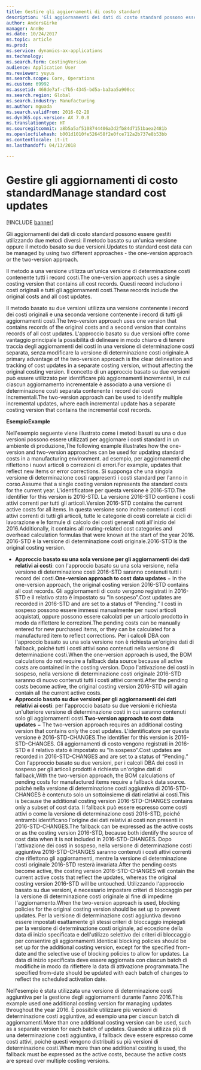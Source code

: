 ```yaml
---
title: Gestire gli aggiornamenti di costo standard
description: 'Gli aggiornamenti dei dati di costo standard possono essere gestiti utilizzando due metodi diversi: il metodo basato su un''unica versione oppure il metodo basato su due versioni.'
author: AndersGirke
manager: AnnBe
ms.date: 10/24/2017
ms.topic: article
ms.prod: 
ms.service: dynamics-ax-applications
ms.technology: 
ms.search.form: CostingVersion
audience: Application User
ms.reviewer: yuyus
ms.search.scope: Core, Operations
ms.custom: 69992
ms.assetid: 468de7af-c7b5-4345-bd5a-ba3aa5a900cc
ms.search.region: Global
ms.search.industry: Manufacturing
ms.author: mguada
ms.search.validFrom: 2016-02-28
ms.dyn365.ops.version: AX 7.0.0
ms.translationtype: HT
ms.sourcegitcommit: a8b5a5af5108744406a3d2fb84d7151baea2481b
ms.openlocfilehash: b001d1010fe526458f2e0fce712a2b737e8b53bb
ms.contentlocale: it-it
ms.lasthandoff: 04/13/2018

---
```


# <a name="manage-standard-cost-updates"></a><span data-ttu-id="223d9-103">Gestire gli aggiornamenti di costo standard</span><span class="sxs-lookup"><span data-stu-id="223d9-103">Manage standard cost updates</span></span>

[!INCLUDE [banner](../includes/banner.md)]

<span data-ttu-id="223d9-104">Gli aggiornamenti dei dati di costo standard possono essere gestiti utilizzando due metodi diversi: il metodo basato su un'unica versione oppure il metodo basato su due versioni.</span><span class="sxs-lookup"><span data-stu-id="223d9-104">Updates to standard cost data can be managed by using two different approaches - the one-version approach or the two-version approach.</span></span> 

<span data-ttu-id="223d9-105">Il metodo a una versione utilizza un'unica versione di determinazione costi contenente tutti i record costi.</span><span class="sxs-lookup"><span data-stu-id="223d9-105">The one-version approach uses a single costing version that contains all cost records.</span></span> <span data-ttu-id="223d9-106">Questi record includono i costi originali e tutti gli aggiornamenti costi.</span><span class="sxs-lookup"><span data-stu-id="223d9-106">These records include the original costs and all cost updates.</span></span>

<span data-ttu-id="223d9-107">Il metodo basato su due versioni utilizza una versione contenente i record dei costi originali e una seconda versione contenente i record di tutti gli aggiornamenti costi.</span><span class="sxs-lookup"><span data-stu-id="223d9-107">The two-version approach uses one version that contains records of the original costs and a second version that contains records of all cost updates.</span></span> <span data-ttu-id="223d9-108">L'approccio basato su due versioni offre come vantaggio principale la possibilità di delineare in modo chiaro e di tenere traccia degli aggiornamenti dei costi in una versione di determinazione costi separata, senza modificare la versione di determinazione costi originale.</span><span class="sxs-lookup"><span data-stu-id="223d9-108">A primary advantage of the two-version approach is the clear delineation and tracking of cost updates in a separate costing version, without affecting the original costing version.</span></span> <span data-ttu-id="223d9-109">Il concetto di un approccio basato su due versioni può essere utilizzato per identificare più aggiornamenti incrementali, in cui ciascun aggiornamento incrementale è associato a una versione di determinazione costi separata contenente i record dei costi incrementali.</span><span class="sxs-lookup"><span data-stu-id="223d9-109">The two-version approach can be used to identify multiple incremental updates, where each incremental update has a separate costing version that contains the incremental cost records.</span></span> 

<span data-ttu-id="223d9-110">**Esempio**</span><span class="sxs-lookup"><span data-stu-id="223d9-110">**Example**</span></span> 

<span data-ttu-id="223d9-111">Nell'esempio seguente viene illustrato come i metodi basati su una o due versioni possono essere utilizzati per aggiornare i costi standard in un ambiente di produzione,</span><span class="sxs-lookup"><span data-stu-id="223d9-111">The following example illustrates how the one-version and two-version approaches can be used for updating standard costs in a manufacturing environment.</span></span> <span data-ttu-id="223d9-112">ad esempio, per aggiornamenti che riflettono i nuovi articoli o correzioni di errori.</span><span class="sxs-lookup"><span data-stu-id="223d9-112">For example, updates that reflect new items or error corrections.</span></span> <span data-ttu-id="223d9-113">Si supponga che una singola versione di determinazione costi rappresenti i costi standard per l'anno in corso.</span><span class="sxs-lookup"><span data-stu-id="223d9-113">Assume that a single costing version represents the standard costs for the current year.</span></span> <span data-ttu-id="223d9-114">L'identificatore per questa versione è 2016-STD.</span><span class="sxs-lookup"><span data-stu-id="223d9-114">The identifier for this version is 2016-STD.</span></span> <span data-ttu-id="223d9-115">La versione 2016-STD contiene i costi attivi correnti per tutti gli articoli.</span><span class="sxs-lookup"><span data-stu-id="223d9-115">Version 2016-STD contains the current active costs for all items.</span></span> <span data-ttu-id="223d9-116">In questa versione sono inoltre contenuti i costi attivi correnti di tutti gli articoli, tutte le categorie di costi correlate ai cicli di lavorazione e le formule di calcolo dei costi generali noti all'inizio del 2016.</span><span class="sxs-lookup"><span data-stu-id="223d9-116">Additionally, it contains all routing-related cost categories and overhead calculation formulas that were known at the start of the year 2016.</span></span> <span data-ttu-id="223d9-117">2016-STD è la versione di determinazione costi originale.</span><span class="sxs-lookup"><span data-stu-id="223d9-117">2016-STD is the original costing version.</span></span>

-   <span data-ttu-id="223d9-118">**Approccio basato su una sola versione per gli aggiornamenti dei dati relativi ai costi**: con l'approccio basato su una sola versione, nella versione di determinazione costi 2016-STD saranno contenuti tutti i record dei costi.</span><span class="sxs-lookup"><span data-stu-id="223d9-118">**One-version approach to cost data updates** − In the one-version approach, the original costing version 2016-STD contains all cost records.</span></span> <span data-ttu-id="223d9-119">Gli aggiornamenti di costo vengono registrati in 2016-STD e il relativo stato è impostato su "In sospeso".</span><span class="sxs-lookup"><span data-stu-id="223d9-119">Cost updates are recorded in 2016-STD and are set to a status of ”Pending.”</span></span> <span data-ttu-id="223d9-120">I costi in sospeso possono essere immessi manualmente per nuovi articoli acquistati, oppure possono essere calcolati per un articolo prodotto in modo da riflettere le correzioni.</span><span class="sxs-lookup"><span data-stu-id="223d9-120">The pending costs can be manually entered for new purchased items, or they can be calculated for a manufactured item to reflect corrections.</span></span> <span data-ttu-id="223d9-121">Per i calcoli DBA con l'approccio basato su una sola versione non è richiesta un'origine dati di fallback, poiché tutti i costi attivi sono contenuti nella versione di determinazione costi.</span><span class="sxs-lookup"><span data-stu-id="223d9-121">When the one-version approach is used, the BOM calculations do not require a fallback data source because all active costs are contained in the costing version.</span></span> <span data-ttu-id="223d9-122">Dopo l'attivazione dei costi in sospeso, nella versione di determinazione costi originale 2016-STD saranno di nuovo contenuti tutti i costi attivi correnti.</span><span class="sxs-lookup"><span data-stu-id="223d9-122">After the pending costs become active, the original costing version 2016-STD will again contain all the current active costs.</span></span>
-   <span data-ttu-id="223d9-123">**Approccio basato su due versioni per gli aggiornamenti dei dati relativi ai costi**: per l'approccio basato su due versioni è richiesta un'ulteriore versione di determinazione costi in cui saranno contenuti solo gli aggiornamenti costi.</span><span class="sxs-lookup"><span data-stu-id="223d9-123">**Two-version approach to cost data updates** − The two-version approach requires an additional costing version that contains only the cost updates.</span></span> <span data-ttu-id="223d9-124">L'identificatore per questa versione è 2016-STD-CHANGES.</span><span class="sxs-lookup"><span data-stu-id="223d9-124">The identifier for this version is 2016-STD-CHANGES.</span></span> <span data-ttu-id="223d9-125">Gli aggiornamenti di costo vengono registrati in 2016-STD e il relativo stato è impostato su "In sospeso".</span><span class="sxs-lookup"><span data-stu-id="223d9-125">Cost updates are recorded in 2016-STD-CHANGES and are set to a status of “Pending.”</span></span> <span data-ttu-id="223d9-126">Con l'approccio basato su due versioni, per i calcoli DBA dei costi in sospeso per gli articoli prodotti è richiesta un'origine dati di fallback,</span><span class="sxs-lookup"><span data-stu-id="223d9-126">With the two-version approach, the BOM calculations of pending costs for manufactured items require a fallback data source.</span></span> <span data-ttu-id="223d9-127">poiché nella versione di determinazione costi aggiuntiva di 2016-STD-CHANGES è contenuto solo un sottoinsieme di dati relativi ai costi.</span><span class="sxs-lookup"><span data-stu-id="223d9-127">This is because the additional costing version 2016-STD-CHANGES contains only a subset of cost data.</span></span> <span data-ttu-id="223d9-128">Il fallback può essere espresso come costi attivi o come la versione di determinazione costi 2016-STD, poiché entrambi identificano l'origine dei dati relativi ai costi non presenti in 2016-STD-CHANGES.</span><span class="sxs-lookup"><span data-stu-id="223d9-128">The fallback can be expressed as the active costs or as the costing version 2016-STD, because both identify the source of cost data when it is not included in 2016-STD-CHANGES.</span></span> <span data-ttu-id="223d9-129">Dopo l'attivazione dei costi in sospeso, nella versione di determinazione costi aggiuntiva 2016-STD-CHANGES saranno contenuti i costi attivi correnti che riflettono gli aggiornamenti, mentre la versione di determinazione costi originale 2016-STD resterà invariata.</span><span class="sxs-lookup"><span data-stu-id="223d9-129">After the pending costs become active, the costing version 2016-STD-CHANGES will contain the current active costs that reflect the updates, whereas the original costing version 2016-STD will be untouched.</span></span> <span data-ttu-id="223d9-130">Utilizzando l'approccio basato su due versioni, è necessario impostare criteri di bloccaggio per la versione di determinazione costi originale al fine di impedirne l'aggiornamento.</span><span class="sxs-lookup"><span data-stu-id="223d9-130">When the two-version approach is used, blocking policies for the original costing version should be set up to prevent updates.</span></span> <span data-ttu-id="223d9-131">Per la versione di determinazione costi aggiuntiva devono essere impostati esattamente gli stessi criteri di bloccaggio impiegati per la versione di determinazione costi originale, ad eccezione della data di inizio specificata e dell'utilizzo selettivo dei criteri di bloccaggio per consentire gli aggiornamenti.</span><span class="sxs-lookup"><span data-stu-id="223d9-131">Identical blocking policies should be set up for the additional costing version, except for the specified from-date and the selective use of blocking policies to allow for updates.</span></span> <span data-ttu-id="223d9-132">La data di inizio specificata deve essere aggiornata con ciascun batch di modifiche in modo da riflettere la data di attivazione programmata.</span><span class="sxs-lookup"><span data-stu-id="223d9-132">The specified from-date should be updated with each batch of changes to reflect the scheduled activation date.</span></span>

<span data-ttu-id="223d9-133">Nell'esempio è stata utilizzata una versione di determinazione costi aggiuntiva per la gestione degli aggiornamenti durante l'anno 2016.</span><span class="sxs-lookup"><span data-stu-id="223d9-133">This example used one additional costing version for managing updates throughout the year 2016.</span></span> <span data-ttu-id="223d9-134">È possibile utilizzare più versioni di determinazione costi aggiuntive, ad esempio una per ciascun batch di aggiornamenti.</span><span class="sxs-lookup"><span data-stu-id="223d9-134">More than one additional costing version can be used, such as a separate version for each batch of updates.</span></span> <span data-ttu-id="223d9-135">Quando si utilizza più di una determinazione costi aggiuntiva, il fallback deve essere espresso come costi attivi, poiché questi vengono distribuiti su più versioni di determinazione costi.</span><span class="sxs-lookup"><span data-stu-id="223d9-135">When more than one additional costing is used, the fallback must be expressed as the active costs, because the active costs are spread over multiple costing versions.</span></span>






